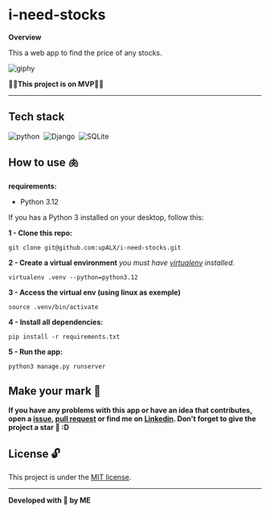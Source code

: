 # i-need-stocks

**Overview**

This a web app to find the price of any stocks.

![giphy](https://github.com/upALX/All-Assets/blob/main/on-mvp.webp)

🚀🎇**This project is on MVP**🎇🚀

---

## Tech stack

![python](https://img.shields.io/badge/-Python-05122A?style=flat&logo=python)&nbsp;
![Django](https://img.shields.io/badge/-django-05122A?style=flat&logo=django)&nbsp;
![SQLite](https://img.shields.io/badge/-SQLite-05122A?style=flat&logo=sqlite)&nbsp;

## How to use 🫁

**requirements:**
  - Python 3.12 

If you has a Python 3 installed on your desktop, follow this:

**1 - Clone this repo:**
```
git clone git@github.com:upALX/i-need-stocks.git
```

**2 - Create a virtual environment** *you must have [virtualenv](https://packaging.python.org/en/latest/guides/installing-using-pip-and-virtual-environments/) installed.*
```
virtualenv .venv --python=python3.12
```

**3 - Access the virtual env (using linux as exemple)**
```
source .venv/bin/activate
```

**4 - Install all dependencies:**

```
pip install -r requirements.txt 
```

**5 - Run the app:**

```
python3 manage.py runserver
```

## Make your mark :triangular_flag_on_post:   

**If you have any problems with this app or have an idea that contributes, open a [issue](https://github.com/upALX/i-need-stocks/issues), [pull request](https://github.com/upALX/i-need-stocks/pulls) or find me on [Linkedin](https://www.linkedin.com/in/alxinc/). Don't forget to give the project a star 🌟 :D**

## License :unlock:

This project is under the [MIT license](https://github.com/upALX/i-need-stocks/blob/main/LICENSE).

---

**Developed with 💜 by ME**
